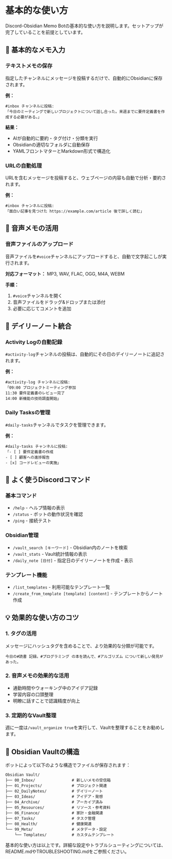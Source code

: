 # 基本的な使い方

Discord-Obsidian Memo Botの基本的な使い方を説明します。セットアップが完了していることを前提としています。

## 📝 基本的なメモ入力

### テキストメモの保存
指定したチャンネルにメッセージを投稿するだけで、自動的にObsidianに保存されます。

**例：**
```
#inbox チャンネルに投稿:
「今日のミーティングで新しいプロジェクトについて話し合った。来週までに要件定義書を作成する必要がある。」
```

**結果：**
- AIが自動的に要約・タグ付け・分類を実行
- Obsidianの適切なフォルダに自動保存
- YAMLフロントマターとMarkdown形式で構造化

### URLの自動処理
URLを含むメッセージを投稿すると、ウェブページの内容も自動で分析・要約されます。

**例：**
```
#inbox チャンネルに投稿:
「面白い記事を見つけた https://example.com/article 後で詳しく読む」
```

## 🎤 音声メモの活用

### 音声ファイルのアップロード
音声ファイルを`#voice`チャンネルにアップロードすると、自動で文字起こしが実行されます。

**対応フォーマット：** MP3, WAV, FLAC, OGG, M4A, WEBM

**手順：**
1. `#voice`チャンネルを開く
2. 音声ファイルをドラッグ&ドロップまたは添付
3. 必要に応じてコメントを追加

## 📅 デイリーノート統合

### Activity Logの自動記録
`#activity-log`チャンネルの投稿は、自動的にその日のデイリーノートに追記されます。

**例：**
```
#activity-log チャンネルに投稿:
「09:00 プロジェクトミーティング参加
11:30 要件定義書のレビュー完了
14:00 新機能の技術調査開始」
```

### Daily Tasksの管理
`#daily-tasks`チャンネルでタスクを管理できます。

**例：**
```
#daily-tasks チャンネルに投稿:
「- [ ] 要件定義書の作成
- [ ] 顧客への進捗報告
- [x] コードレビューの実施」
```

## 🎯 よく使うDiscordコマンド

### 基本コマンド
- `/help` - ヘルプ情報の表示
- `/status` - ボットの動作状況を確認
- `/ping` - 接続テスト

### Obsidian管理
- `/vault_search [キーワード]` - Obsidian内のノートを検索
- `/vault_stats` - Vault統計情報の表示
- `/daily_note [日付]` - 指定日のデイリーノートを作成・表示

### テンプレート機能
- `/list_templates` - 利用可能なテンプレート一覧
- `/create_from_template [template] [content]` - テンプレートからノート作成

## 💡 効果的な使い方のコツ

### 1. タグの活用
メッセージにハッシュタグを含めることで、より効果的な分類が可能です。

```
今日の#読書 記録。#プログラミング の本を読んで、#アルゴリズム について新しい発見があった。
```

### 2. 音声メモの効果的な活用
- 通勤時間やウォーキング中のアイデア記録
- 学習内容の口頭整理
- 明瞭に話すことで認識精度が向上

### 3. 定期的なVault整理
週に一度は`/vault_organize true`を実行して、Vaultを整理することをお勧めします。

## 📂 Obsidian Vaultの構造

ボットによって以下のような構造でファイルが保存されます：

```
Obsidian Vault/
├── 00_Inbox/                # 新しいメモの受信箱
├── 01_Projects/             # プロジェクト関連
├── 02_DailyNotes/           # デイリーノート
├── 03_Ideas/                # アイデア・発想
├── 04_Archive/              # アーカイブ済み
├── 05_Resources/            # リソース・参考資料
├── 06_Finance/              # 家計・金融関連
├── 07_Tasks/                # タスク管理
├── 08_Health/               # 健康関連
└── 99_Meta/                 # メタデータ・設定
    └── Templates/           # カスタムテンプレート
```

基本的な使い方は以上です。詳細な設定やトラブルシューティングについては、README.mdやTROUBLESHOOTING.mdをご参照ください。
